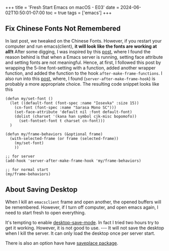 +++
title = 'Fresh Start Emacs on macOS - E03'
date = 2024-06-02T10:50:01-07:00
toc = true
tags = ['emacs']
+++

## Fix Chinese Fonts Not Remembered

In last post, we tweaked on the Chinese Fonts. However, if you restart your computer and run emacs(client), **it will look like the fonts are working at all!t** After some digging, I was inspired by this [post](https://emacs.stackexchange.com/questions/16464/emacs-server-init-when-called-without-file), where I found the reason behind is that when a Emacs server is running, setting face attribute and setting fonts are not meaningful. Hence, at first, I followed this post by wrapping the 5-line font-setting with a function, added another wrapper function, and added the function to the hook `after-make-frame-functions`. I also run into this [post](https://www.gnu.org/software/emacs/manual/html_node/emacs/Saving-Emacs-Sessions.html), where, I found (`server-after-make-frame-hook`) is probably a more appropriate choice. The resulting code snippet looks like this

```elisp
(defun my/set-font ()
  (let ((default-font (font-spec :name "Iosevka" :size 15))
	(cn-font (font-spec :name "Sarasa Mono SC")))
    (set-face-attribute 'default nil :font default-font)
    (dolist (charset '(kana han symbol cjk-misc bopomofo))
      (set-fontset-font t charset cn-font)))
  )

(defun my/frame-behaviors (&optional frame)
  (with-selected-frame (or frame (selected-frame))
    (my/set-font)
    ))

;; for server
(add-hook 'server-after-make-frame-hook 'my/frame-behaviors)

;; for normal start
(my/frame-behaviors)
```

## About Saving Desktop

When I kill an `emacsclient` frame and open another, the opened buffers will be remembered. However, if I turn off computer, and open emacs again, I need to start fresh to open everything.

It's tempting to enable [desktop-save-mode](https://www.gnu.org/software/emacs/manual/html_node/emacs/Saving-Emacs-Sessions.html#Saving-Emacs-Sessions). In fact I tried two hours try to get it working. However, it is not good to use. --- It will not save the desktop when I kill the server. It can only load the desktop once per server start.

There is also an option have have [saveplace package](https://www.emacswiki.org/emacs/SavePlace).